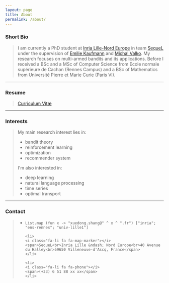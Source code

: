 ```yaml
---
layout: page
title: About
permalink: /about/
---
```


<h3>Short Bio</h3>

<blockquote>
<p>
I am currently a PhD student at <a href="https://www.inria.fr/centre/lille">Inria Lille-Nord Europe</a> in team <a href="https://team.inria.fr/sequel/">SequeL</a> under the supervision of <a href="http://chercheurs.lille.inria.fr/ekaufman/index.html">Emilie Kaufmann</a> and <a href="http://researchers.lille.inria.fr/~valko/hp/">Michal Valko</a>. My research focuses on multi-armed bandits and its applications. Before I received a BSc and a MSc of Computer Science from Ecole normale supérieure de Cachan (Rennes Campus) and a BSc of Mathematics from Université Pierre et Marie Curie (Paris VI).
</p>
</blockquote>

<hr />

<h3>Resume</h3>

<blockquote>
<p>
<a href="static/documents/cv.pdf" class="button"><i class="icon fa-file-pdf-o"></i> Curriculum Vitæ </a>
</p>
</blockquote>

<hr />

<h3>Interests</h3>

<blockquote>
<p>
<p>My main research interest lies in:</p>
<ul>
	<li>bandit theory</li>
	<li>reinforcement learning</li>
	<li>optimization</li>
	<li>recommender system</li>
</ul>
<p>I'm also interested in:</p>
<ul>
	<li>deep learning</li>
	<li>natural language processing</li>
	<li>time series</li>
	<li>optimal transport</li>
</ul>
</p>
</blockquote>

<hr />

<h3>Contact</h3>

<blockquote>

<ul class="fa-ul" itemscope>
	<li>
	<i class="fa-li fa fa-envelope"></i>
	<span><pre><code class="language-ocaml">List.map (fun x -> "xuedong.shang@" ^ x ^ ".fr") ["inria"; "ens-rennes"; "univ-lille1"]</code></pre></span>
	</li>

	<li>
	<i class="fa-li fa fa-map-marker"></i>
	<span>SequeL<br>Inria Lille &ndash; Nord Europe<br>40 Avenue du Halley<br>59650 Villeneuve-d'Ascq, France</span>
	</li>

	<li>
	<i class="fa-li fa fa-phone"></i>
	<span>(+33) 6 51 88 xx xx</span>
	</li>
</ul>

</blockquote>

